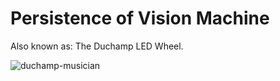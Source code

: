 # Persistence of Vision Machine

Also known as: The Duchamp LED Wheel.

![duchamp-musician](https://user-images.githubusercontent.com/82218266/146004662-e135f2d1-ccb2-472a-bce6-b7099fcfa0d1.png)
